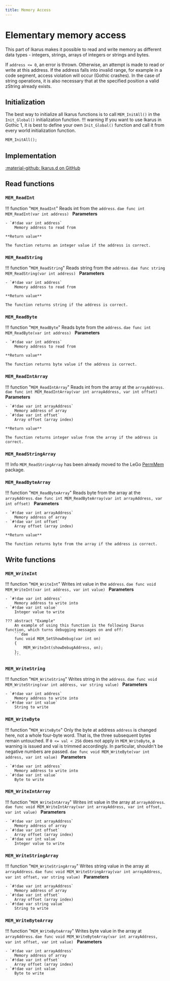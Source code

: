 ```yaml
---
title: Memory Access
---
```

# Elementary memory access
This part of Ikarus makes it possible to read and write memory as different data types - integers, strings, arrays of integers or strings and bytes.

If `address <= 0`, an error is thrown. Otherwise, an attempt is made to read or write at this address.
If the address falls into invalid range, for example in a code segment, access violation will occur (Gothic crashes).
In the case of string operations, it is also necessary that at the specified position a valid zString already exists.

## Initialization
The best way to initialize all Ikarus functions is to call `MEM_InitAll()` in the `Init_Global()` initialization function. 
!!! warning
    If you want to use Ikarus in Gothic 1, it is best to define your own `Init_Global()` function and call it from every world initialization function.

```dae
MEM_InitAll();
```

## Implementation
[:material-github: Ikarus.d on GitHub](https://github.com/Lehona/Ikarus/blob/master/Ikarus.d#L328)

## Read functions

### `MEM_ReadInt`
!!! function "`MEM_ReadInt`"
    Reads int from the `address`.
    ```dae
    func int MEM_ReadInt(var int address)
    ```
    **Parameters**

    - `#!dae var int address`  
        Memory address to read from

    **Return value**

    The function returns an integer value if the address is correct.

### `MEM_ReadString`
!!! function "`MEM_ReadString`"
    Reads string from the `address`.
    ```dae
    func string MEM_ReadString(var int address)
    ```
    **Parameters**

    - `#!dae var int address`  
        Memory address to read from

    **Return value**

    The function returns string if the address is correct.

### `MEM_ReadByte`
!!! function "`MEM_ReadByte`"
    Reads byte from the `address`.
    ```dae
    func int MEM_ReadByte(var int address)
    ```
    **Parameters**

    - `#!dae var int address`  
        Memory address to read from

    **Return value**

    The function returns byte value if the address is correct.

### `MEM_ReadIntArray`
!!! function "`MEM_ReadIntArray`"
    Reads int from the array at the `arrayAddress`.
    ```dae
    func int MEM_ReadIntArray(var int arrayAddress, var int offset)
    ```
    **Parameters**

    - `#!dae var int arrayAddress`  
        Memory address of array
    - `#!dae var int offset`  
        Array offset (array index)

    **Return value**

    The function returns integer value from the array if the address is correct.

### `MEM_ReadStringArray`
!!! Info
    `MEM_ReadStringArray` has been already moved to the LeGo [PermMem](../../lego/tools/permmem.md#mem_readstringarray) package.

### `MEM_ReadByteArray`
!!! function "`MEM_ReadByteArray`"
    Reads byte from the array at the `arrayAddress`.
    ```dae
    func int MEM_ReadByteArray(var int arrayAddress, var int offset)
    ```
    **Parameters**

    - `#!dae var int arrayAddress`  
        Memory address of array
    - `#!dae var int offset`  
        Array offset (array index)

    **Return value**

    The function returns byte from the array if the address is correct.

## Write functions

### `MEM_WriteInt`
!!! function "`MEM_WriteInt`"
    Writes int value in the `address`.
    ```dae
    func void MEM_WriteInt(var int address, var int value)
    ```
    **Parameters**

    - `#!dae var int address`  
        Memory address to write into
    - `#!dae var int value`  
        Integer value to write

    ??? abstract "Example"
        An example of using this function is the following Ikarus function, which turns debugging messages on and off:
        ```dae
        func void MEM_SetShowDebug(var int on)
        {
            MEM_WriteInt(showDebugAddress, on);
        };
        ```

### `MEM_WriteString`
!!! function "`MEM_WriteString`"
    Writes string in the `address`.
    ```dae
    func void MEM_WriteString(var int address, var string value)
    ```
    **Parameters**

    - `#!dae var int address`  
        Memory address to write into
    - `#!dae var int value`  
        String to write

### `MEM_WriteByte`
!!! function "`MEM_WriteByte`"
    Only the byte at address `address` is changed here, not a whole four-byte word. That is, the three subsequent bytes remain untouched.
    If `0 <= val < 256` does not apply in `MEM_WriteByte`, a warning is issued and val is trimmed accordingly. In particular, shouldn't be negative numbers are passed.
    ```dae
    func void MEM_WriteByte(var int address, var int value)
    ```
    **Parameters**

    - `#!dae var int address`  
        Memory address to write into
    - `#!dae var int value`  
        Byte to write

### `MEM_WriteIntArray`
!!! function "`MEM_WriteIntArray`"
    Writes int value in the array at `arrayAddress`.
    ```dae
    func void MEM_WriteIntArray(var int arrayAddress, var int offset, var int value)
    ```
    **Parameters**

    - `#!dae var int arrayAddress`  
        Memory address of array
    - `#!dae var int offset`  
        Array offset (array index)
    - `#!dae var int value`  
        Integer value to write

### `MEM_WriteStringArray`
!!! function "`MEM_WriteStringArray`"
    Writes string value in the array at `arrayAddress`.
    ```dae
    func void MEM_WriteStringArray(var int arrayAddress, var int offset, var string value)
    ```
    **Parameters**

    - `#!dae var int arrayAddress`  
        Memory address of array
    - `#!dae var int offset`  
        Array offset (array index)
    - `#!dae var string value`  
        String to write

### `MEM_WriteByteArray`
!!! function "`MEM_WriteByteArray`"
    Writes byte value in the array at `arrayAddress`.
    ```dae
    func void MEM_WriteByteArray(var int arrayAddress, var int offset, var int value)
    ```
    **Parameters**

    - `#!dae var int arrayAddress`  
        Memory address of array
    - `#!dae var int offset`  
        Array offset (array index)
    - `#!dae var int value`  
        Byte to write

